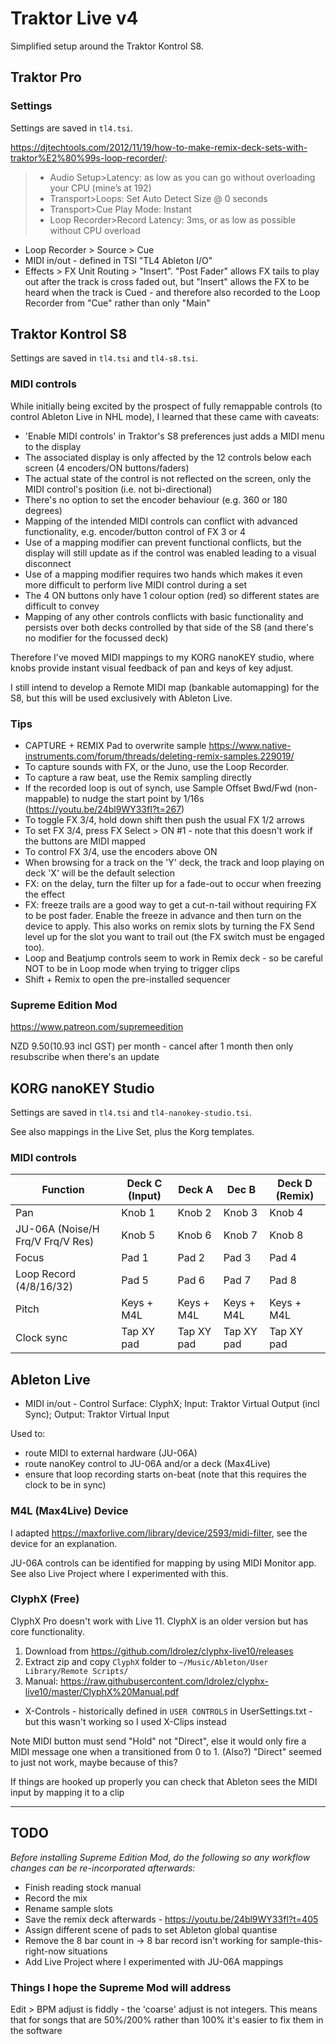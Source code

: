 # Traktor Live v4

Simplified setup around the Traktor Kontrol S8.

## Traktor Pro

### Settings

Settings are saved in `tl4.tsi`.

<https://djtechtools.com/2012/11/19/how-to-make-remix-deck-sets-with-traktor%E2%80%99s-loop-recorder/>:

> * Audio Setup>Latency: as low as you can go without overloading your CPU (mine’s at 192)
> * Transport>Loops: Set Auto Detect Size @ 0 seconds
> * Transport>Cue Play Mode: Instant
> * Loop Recorder>Record Latency: 3ms, or as low as possible without CPU overload

* Loop Recorder > Source > Cue
* MIDI in/out - defined in TSI "TL4 Ableton I/O"
* Effects > FX Unit Routing > "Insert". "Post Fader" allows FX tails to play out after the track is cross faded out, but "Insert" allows the FX to be heard when the track is Cued - and therefore also recorded to the Loop Recorder from "Cue" rather than only "Main"

## Traktor Kontrol S8

Settings are saved in `tl4.tsi` and `tl4-s8.tsi`.

### MIDI controls

While initially being excited by the prospect of fully remappable controls (to control Ableton Live in NHL mode), I learned that these came with caveats:

* 'Enable MIDI controls' in Traktor's S8 preferences just adds a MIDI menu to the display
* The associated display is only affected by the 12 controls below each screen (4 encoders/ON buttons/faders)
* The actual state of the control is not reflected on the screen, only the MIDI control's position (i.e. not bi-directional)
* There's no option to set the encoder behaviour (e.g. 360 or 180 degrees)
* Mapping of the intended MIDI controls can conflict with advanced functionality, e.g. encoder/button control of FX 3 or 4
* Use of a mapping modifier can prevent functional conflicts, but the display will still update as if the control was enabled leading to a visual disconnect
* Use of a mapping modifier requires two hands which makes it even more difficult to perform live MIDI control during a set
* The 4 ON buttons only have 1 colour option (red) so different states are difficult to convey
* Mapping of any other controls conflicts with basic functionality and persists over both decks controlled by that side of the S8 (and there's no modifier for the focussed deck)

Therefore I've moved MIDI mappings to my KORG nanoKEY studio, where knobs provide instant visual feedback of pan and keys of key adjust.

I still intend to develop a Remote MIDI map (bankable automapping) for the S8, but this will be used exclusively with Ableton Live.

### Tips

* CAPTURE + REMIX Pad to overwrite sample <https://www.native-instruments.com/forum/threads/deleting-remix-samples.229019/>
* To capture sounds with FX, or the Juno, use the Loop Recorder.
* To capture a raw beat, use the Remix sampling directly
* If the recorded loop is out of synch, use Sample Offset Bwd/Fwd (non-mappable) to nudge the start point by 1/16s (<https://youtu.be/24bl9WY33fI?t=267>)
* To toggle FX 3/4, hold down shift then push the usual FX 1/2 arrows
* To set FX 3/4, press FX Select > ON #1 - note that this doesn't work if the buttons are MIDI mapped
* To control FX 3/4, use the encoders above ON
* When browsing for a track on the 'Y' deck, the track and loop playing on deck 'X' will be the default selection
* FX: on the delay, turn the filter up for a fade-out to occur when freezing the effect
* FX: freeze trails are a good way to get a cut-n-tail without requiring FX to be post fader. Enable the freeze in advance and then turn on the device to apply. This also works on remix slots by turning the FX Send level up for the slot you want to trail out (the FX switch must be engaged too).
* Loop and Beatjump controls seem to work in Remix deck - so be careful NOT to be in Loop mode when trying to trigger clips
* Shift + Remix to open the pre-installed sequencer

### Supreme Edition Mod

<https://www.patreon.com/supremeedition>

NZD $9.50 ($10.93 incl GST) per month - cancel after 1 month then only resubscribe when there's an update

## KORG nanoKEY Studio

Settings are saved in `tl4.tsi` and `tl4-nanokey-studio.tsi`.

See also mappings in the Live Set, plus the Korg templates.

### MIDI controls

| Function                                             | Deck C (Input) | Deck A     | Dec B      | Deck D (Remix) |
|------------------------------------------------------|----------------|------------|------------|----------------|
| Pan                                                  | Knob 1         | Knob 2     | Knob 3     | Knob 4         |
| JU-06A (Noise/H Frq/V Frq/V Res)                     | Knob 5         | Knob 6     | Knob 7     | Knob 8         |
| Focus                                                | Pad 1          | Pad 2      | Pad 3      | Pad 4          |
| Loop Record (4/8/16/32)                              | Pad 5          | Pad 6      | Pad 7      | Pad 8          |
| Pitch                                                | Keys + M4L     | Keys + M4L | Keys + M4L | Keys + M4L     |
| Clock sync                                           | Tap XY pad     | Tap XY pad | Tap XY pad | Tap XY pad     |

## Ableton Live

* MIDI in/out - Control Surface: ClyphX; Input: Traktor Virtual Output (incl Sync); Output: Traktor Virtual Input

Used to:

* route MIDI to external hardware (JU-06A)
* route nanoKey control to JU-06A and/or a deck (Max4Live)
* ensure that loop recording starts on-beat (note that this requires the clock to be in sync)

### M4L (Max4Live) Device

I adapted <https://maxforlive.com/library/device/2593/midi-filter>, see the device for an explanation.

JU-06A controls can be identified for mapping by using MIDI Monitor app. See also Live Project where I experimented with this.

### ClyphX (Free)

ClyphX Pro doesn't work with Live 11. ClyphX is an older version but has core functionality.

1. Download from <https://github.com/ldrolez/clyphx-live10/releases>
2. Extract zip and copy `ClyphX` folder to `~/Music/Ableton/User Library/Remote Scripts/`
3. Manual: <https://raw.githubusercontent.com/ldrolez/clyphx-live10/master/ClyphX%20Manual.pdf>

* X-Controls - historically defined in `USER CONTROLS` in UserSettings.txt - but this wasn't working so I used X-Clips instead

Note MIDI button must send "Hold" not "Direct", else it would only fire a MIDI message one when a transitioned from 0 to 1. (Also?) "Direct" seemed to just not work, maybe because of this?

If things are hooked up properly you can check that Ableton sees the MIDI input by mapping it to a clip

---

## TODO

*Before installing Supreme Edition Mod, do the following so any workflow changes can be re-incorporated afterwards:*

* Finish reading stock manual
* Record the mix
* Rename sample slots
* Save the remix deck afterwards - <https://youtu.be/24bl9WY33fI?t=405>
* Assign different scene of pads to set Ableton global quantise
* Remove the 8 bar count in -> 8 bar record isn't working for sample-this-right-now situations
* Add Live Project where I experimented with JU-06A mappings

### Things I hope the Supreme Mod will address

Edit > BPM adjust is fiddly - the 'coarse' adjust is not integers. This means that for songs that are 50%/200% rather than 100% it's easier to fix them in the software
